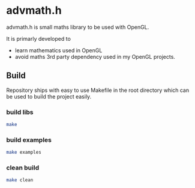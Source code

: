 # advmath.h

advmath.h is small maths library to be used with OpenGL.

It is primarly developed to

- learn mathematics used in OpenGL
- avoid maths 3rd party dependency used in my OpenGL projects.

## Build

Repository ships with easy to use Makefile in the root directory which can be used to build the project easily.


### build libs

```bash
make
```

### build examples

```bash
make examples
```

### clean build

```bash
make clean
```
